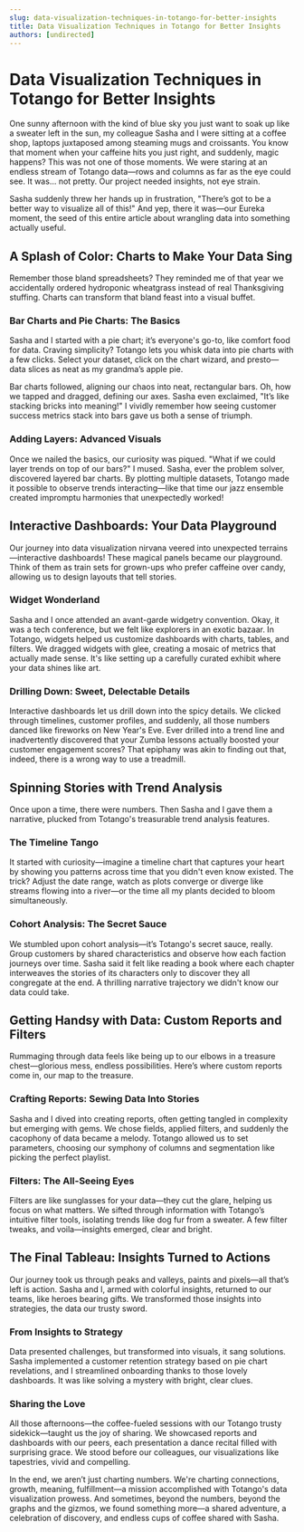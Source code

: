 ```yaml
---
slug: data-visualization-techniques-in-totango-for-better-insights
title: Data Visualization Techniques in Totango for Better Insights
authors: [undirected]
---
```



# Data Visualization Techniques in Totango for Better Insights

One sunny afternoon with the kind of blue sky you just want to soak up like a sweater left in the sun, my colleague Sasha and I were sitting at a coffee shop, laptops juxtaposed among steaming mugs and croissants. You know that moment when your caffeine hits you just right, and suddenly, magic happens? This was not one of those moments. We were staring at an endless stream of Totango data—rows and columns as far as the eye could see. It was... not pretty. Our project needed insights, not eye strain.

Sasha suddenly threw her hands up in frustration, "There’s got to be a better way to visualize all of this!" And yep, there it was—our Eureka moment, the seed of this entire article about wrangling data into something actually useful.

## A Splash of Color: Charts to Make Your Data Sing

Remember those bland spreadsheets? They reminded me of that year we accidentally ordered hydroponic wheatgrass instead of real Thanksgiving stuffing. Charts can transform that bland feast into a visual buffet. 

### Bar Charts and Pie Charts: The Basics

Sasha and I started with a pie chart; it’s everyone's go-to, like comfort food for data. Craving simplicity? Totango lets you whisk data into pie charts with a few clicks. Select your dataset, click on the chart wizard, and presto—data slices as neat as my grandma’s apple pie. 

Bar charts followed, aligning our chaos into neat, rectangular bars. Oh, how we tapped and dragged, defining our axes. Sasha even exclaimed, "It’s like stacking bricks into meaning!" I vividly remember how seeing customer success metrics stack into bars gave us both a sense of triumph.

### Adding Layers: Advanced Visuals

Once we nailed the basics, our curiosity was piqued. "What if we could layer trends on top of our bars?" I mused. Sasha, ever the problem solver, discovered layered bar charts. By plotting multiple datasets, Totango made it possible to observe trends interacting—like that time our jazz ensemble created impromptu harmonies that unexpectedly worked!

## Interactive Dashboards: Your Data Playground

Our journey into data visualization nirvana veered into unexpected terrains—interactive dashboards! These magical panels became our playground. Think of them as train sets for grown-ups who prefer caffeine over candy, allowing us to design layouts that tell stories.

### Widget Wonderland

Sasha and I once attended an avant-garde widgetry convention. Okay, it was a tech conference, but we felt like explorers in an exotic bazaar. In Totango, widgets helped us customize dashboards with charts, tables, and filters. We dragged widgets with glee, creating a mosaic of metrics that actually made sense. It's like setting up a carefully curated exhibit where your data shines like art. 

### Drilling Down: Sweet, Delectable Details

Interactive dashboards let us drill down into the spicy details. We clicked through timelines, customer profiles, and suddenly, all those numbers danced like fireworks on New Year's Eve. Ever drilled into a trend line and inadvertently discovered that your Zumba lessons actually boosted your customer engagement scores? That epiphany was akin to finding out that, indeed, there is a wrong way to use a treadmill.

## Spinning Stories with Trend Analysis

Once upon a time, there were numbers. Then Sasha and I gave them a narrative, plucked from Totango's treasurable trend analysis features. 

### The Timeline Tango

It started with curiosity—imagine a timeline chart that captures your heart by showing you patterns across time that you didn't even know existed. The trick? Adjust the date range, watch as plots converge or diverge like streams flowing into a river—or the time all my plants decided to bloom simultaneously.

### Cohort Analysis: The Secret Sauce

We stumbled upon cohort analysis—it’s Totango's secret sauce, really. Group customers by shared characteristics and observe how each faction journeys over time. Sasha said it felt like reading a book where each chapter interweaves the stories of its characters only to discover they all congregate at the end. A thrilling narrative trajectory we didn't know our data could take.

## Getting Handsy with Data: Custom Reports and Filters

Rummaging through data feels like being up to our elbows in a treasure chest—glorious mess, endless possibilities. Here’s where custom reports come in, our map to the treasure.

### Crafting Reports: Sewing Data Into Stories

Sasha and I dived into creating reports, often getting tangled in complexity but emerging with gems. We chose fields, applied filters, and suddenly the cacophony of data became a melody. Totango allowed us to set parameters, choosing our symphony of columns and segmentation like picking the perfect playlist.

### Filters: The All-Seeing Eyes

Filters are like sunglasses for your data—they cut the glare, helping us focus on what matters. We sifted through information with Totango’s intuitive filter tools, isolating trends like dog fur from a sweater. A few filter tweaks, and voila—insights emerged, clear and bright. 

## The Final Tableau: Insights Turned to Actions

Our journey took us through peaks and valleys, paints and pixels—all that’s left is action. Sasha and I, armed with colorful insights, returned to our teams, like heroes bearing gifts. We transformed those insights into strategies, the data our trusty sword.

### From Insights to Strategy

Data presented challenges, but transformed into visuals, it sang solutions. Sasha implemented a customer retention strategy based on pie chart revelations, and I streamlined onboarding thanks to those lovely dashboards. It was like solving a mystery with bright, clear clues. 

### Sharing the Love

All those afternoons—the coffee-fueled sessions with our Totango trusty sidekick—taught us the joy of sharing. We showcased reports and dashboards with our peers, each presentation a dance recital filled with surprising grace. We stood before our colleagues, our visualizations like tapestries, vivid and compelling.

In the end, we aren’t just charting numbers. We're charting connections, growth, meaning, fulfillment—a mission accomplished with Totango's data visualization prowess. And sometimes, beyond the numbers, beyond the graphs and the gizmos, we found something more—a shared adventure, a celebration of discovery, and endless cups of coffee shared with Sasha.